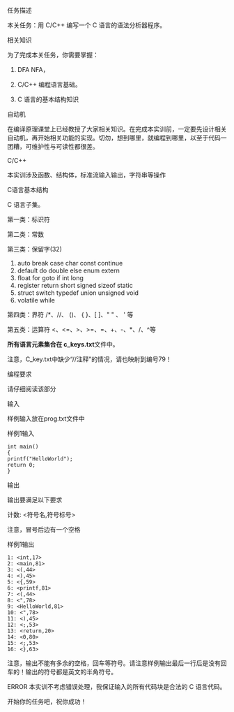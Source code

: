 任务描述

本关任务：用 C/C++ 编写一个 C 语言的语法分析器程序。

相关知识

为了完成本关任务，你需要掌握：

1. DFA NFA，

2. C/C++ 编程语言基础。

3. C 语言的基本结构知识

自动机

在编译原理课堂上已经教授了大家相关知识。在完成本实训前，一定要先设计相关自动机，再开始相关功能的实现。切勿，想到哪里，就编程到哪里，以至于代码一团糟，可维护性与可读性都很差。

C/C++

本实训涉及函数、结构体，标准流输入输出，字符串等操作

C语言基本结构

C 语言子集。

第一类：标识符

第二类：常数

第三类：保留字(32)

1. auto       break    case     char        const      continue
2. default    do       double   else        enum       extern
3. float      for      goto     if          int        long
4. register   return   short    signed      sizeof     static
5. struct     switch   typedef  union       unsigned   void
6. volatile    while

第四类：界符  /*、//、 ()、 { }、[ ]、" " 、 ' 等

第五类：运算符 <、<=、>、>=、=、+、-、*、/、^等

**所有语言元素集合在 c_keys.txt**文件中。

注意，C_key.txt中缺少“//注释”的情况，请也映射到编号79！

编程要求

请仔细阅读该部分

输入

样例输入放在prog.txt文件中

样例1输入
```
int main()
{
printf("HelloWorld");
return 0;
}
```
输出

输出要满足以下要求

计数: <符号名,符号标号>

注意，冒号后边有一个空格

样例1输出
```
1: <int,17>
2: <main,81>
3: <(,44>
4: <),45>
5: <{,59>
6: <printf,81>
7: <(,44>
8: <",78>
9: <HelloWorld,81>
10: <",78>
11: <),45>
12: <;,53>
13: <return,20>
14: <0,80>
15: <;,53>
16: <},63>
```
注意，输出不能有多余的空格，回车等符号。请注意样例输出最后一行后是没有回车的！输出的符号都是英文的半角符号。

ERROR
本实训不考虑错误处理，我保证输入的所有代码块是合法的 C 语言代码。

开始你的任务吧，祝你成功！